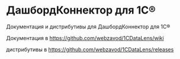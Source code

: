 # ДашбордКоннектор для 1С®
Документация и дистрибутивы для ДашбордКоннектор для 1С® 

Документация в https://github.com/webzavod/1CDataLens/wiki

дистрибутивы в https://github.com/webzavod/1CDataLens/releases
